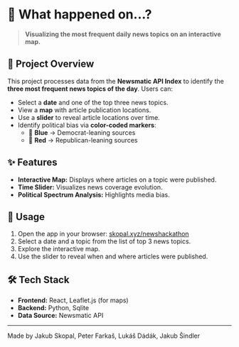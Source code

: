 # 📰 What happened on...?

> **Visualizing the most frequent daily news topics on an interactive map.**

## 📌 Project Overview

This project processes data from the **Newsmatic API Index** to identify the **three most frequent news topics of the day**. Users can:
- Select a **date** and one of the top three news topics.
- View a **map** with article publication locations.
- Use a **slider** to reveal article locations over time.
- Identify political bias via **color-coded markers**:
  - 🔵 **Blue** → Democrat-leaning sources
  - 🔴 **Red** → Republican-leaning sources


## ✨ Features
- **Interactive Map:** Displays where articles on a topic were published.
- **Time Slider:** Visualizes news coverage evolution.
- **Political Spectrum Analysis:** Highlights media bias.

## 📍 Usage
1. Open the app in your browser: [skopal.xyz/newshackathon](http://skopal.xyz/newshackathon)
2. Select a date and a topic from the list of top 3 news topics.
3. Explore the interactive map.
4. Use the slider to reveal when and where articles were published.

## 🛠 Tech Stack
- **Frontend:** React, Leaflet.js (for maps)
- **Backend:** Python, Sqlite
- **Data Source:** Newsmatic API


---
Made by Jakub Skopal, Peter Farkaš, Lukáš Dádák, Jakub Šindler
